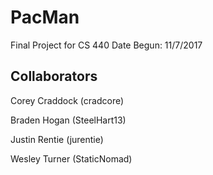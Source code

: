 # PacMan
Final Project for CS 440
Date Begun: 11/7/2017

## Collaborators
Corey Craddock (cradcore)

Braden Hogan (SteelHart13)

Justin Rentie  (jurentie)

Wesley Turner  (StaticNomad)
